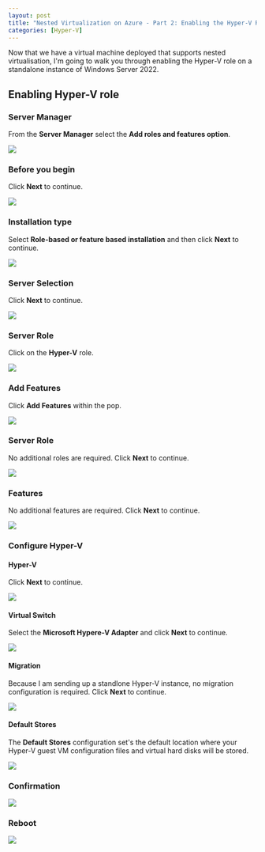 ```yaml
---
layout: post
title: "Nested Virtualization on Azure - Part 2: Enabling the Hyper-V Role"
categories: [Hyper-V]
---
```


Now that we have a virtual machine deployed that supports nested virtualisation, I'm going to walk you through enabling the Hyper-V role on a standalone instance of Windows Server 2022.

## Enabling Hyper-V role

### Server Manager 

From the **Server Manager** select the **Add roles and features option**.

![](/docs/assets/images/2022-04-27-hyperv-enable-role/HyperV-Role-Add.jpg)

### Before you begin

Click **Next** to continue.

![](/docs/assets/images/2022-04-27-hyperv-enable-role/HyperV-Role-BeforeBegin.jpg)

### Installation type

Select **Role-based or feature based installation** and then click **Next** to continue.

![](/docs/assets/images/2022-04-27-hyperv-enable-role/HyperV-Role-InstallType.jpg)

### Server Selection

Click **Next** to continue.

![](/docs/assets/images/2022-04-27-hyperv-enable-role/HyperV-Role-ServerSelection.jpg)

### Server Role

Click on the **Hyper-V** role.

![](/docs/assets/images/2022-04-27-hyperv-enable-role/HyperV-Role-SelectHyperVRole.jpg)

### Add Features

Click **Add Features** within the pop.

![](/docs/assets/images/2022-04-27-hyperv-enable-role/HyperV-Role-AddFeatures.jpg)

### Server Role

No additional roles are required. Click **Next** to continue.

![](/docs/assets/images/2022-04-27-hyperv-enable-role/HyperV-Role-AddFeatures-Next.jpg)

### Features

No additional features are required. Click **Next** to continue.

![](/docs/assets/images/2022-04-27-hyperv-enable-role/HyperV-Role-Features-Next.jpg)

### Configure Hyper-V

#### Hyper-V

Click **Next** to continue.

![](/docs/assets/images/2022-04-27-hyperv-enable-role/HyperV-Role-Config.jpg)

#### Virtual Switch

Select the **Microsoft Hypere-V Adapter** and click **Next** to continue.

![](/docs/assets/images/2022-04-27-hyperv-enable-role/HyperV-Role-Config-VirtualSwitch.jpg)

#### Migration

Because I am sending up a standlone Hyper-V instance, no migration configuration is required. Click **Next** to continue.

![](/docs/assets/images/2022-04-27-hyperv-enable-role/HyperV-Role-Config-Migration.jpg)

#### Default Stores

The **Default Stores** configuration set's the default location where your Hyper-V guest VM configuration files and virtual hard disks will be stored. 

![](/docs/assets/images/2022-04-27-hyperv-enable-role/HyperV-Role-Config-DefaultStores.jpg)

### Confirmation

![](/docs/assets/images/2022-04-27-hyperv-enable-role/HyperV-Role-Confirmation.jpg)

### Reboot

![](/docs/assets/images/2022-04-27-hyperv-enable-role/HyperV-Role-Restart.jpg)
